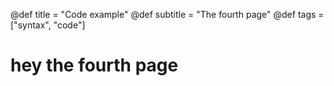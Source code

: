 @def title = "Code example"
@def subtitle = "The fourth page"
@def tags = ["syntax", "code"]

# hey the fourth page
